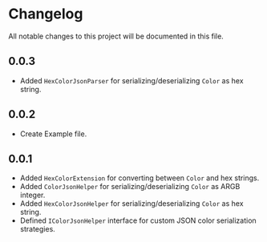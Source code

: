 # Changelog

All notable changes to this project will be documented in this file.

## 0.0.3
- Added `HexColorJsonParser` for serializing/deserializing `Color` as hex string.


## 0.0.2
- Create Example file.




## 0.0.1
- Added `HexColorExtension` for converting between `Color` and hex strings.
- Added `ColorJsonHelper` for serializing/deserializing `Color` as ARGB integer.
- Added `HexColorJsonHelper` for serializing/deserializing `Color` as hex string.
- Defined `IColorJsonHelper` interface for custom JSON color serialization strategies.

